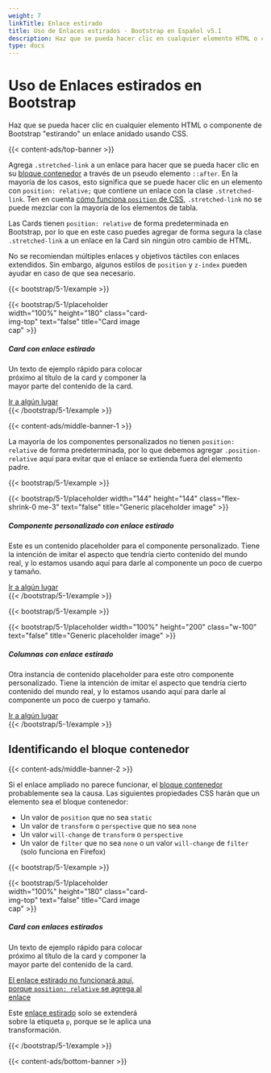 ```yaml
---
weight: 7
linkTitle: Enlace estirado
title: Uso de Enlaces estirados · Bootstrap en Español v5.1
description: Haz que se pueda hacer clic en cualquier elemento HTML o componente de Bootstrap "estirando" un enlace anidado usando CSS.
type: docs
---
```


# Uso de Enlaces estirados en Bootstrap

Haz que se pueda hacer clic en cualquier elemento HTML o componente de Bootstrap "estirando" un enlace anidado usando CSS.

{{< content-ads/top-banner >}}

Agrega `.stretched-link` a un enlace para hacer que se pueda hacer clic en su [bloque contenedor](https://developer.mozilla.org/en-US/docs/Web/CSS/Containing_block) a través de un pseudo elemento `::after`. En la mayoría de los casos, esto significa que se puede hacer clic en un elemento con `position: relative;` que contiene un enlace con la clase `.stretched-link`. Ten en cuenta [cómo funciona `position` de CSS](https://www.w3.org/TR/CSS21/visuren.html#propdef-position), `.stretched-link` no se puede mezclar con la mayoría de los elementos de tabla.

Las Cards tienen `position: relative` de forma predeterminada en Bootstrap, por lo que en este caso puedes agregar de forma segura la clase `.stretched-link` a un enlace en la Card sin ningún otro cambio de HTML.

No se recomiendan múltiples enlaces y objetivos táctiles con enlaces extendidos. Sin embargo, algunos estilos de `position` y `z-index` pueden ayudar en caso de que sea necesario.

{{< bootstrap/5-1/example >}}
<div class="card" style="width: 18rem;">
  {{< bootstrap/5-1/placeholder width="100%" height="180" class="card-img-top" text="false" title="Card image cap" >}}
  <div class="card-body">
    <h5 class="card-title">Card con enlace estirado</h5>
    <p class="card-text">Un texto de ejemplo rápido para colocar próximo al título de la card y componer la mayor parte del contenido de la card.</p>
    <a href="#" class="btn btn-primary stretched-link">Ir a algún lugar</a>
  </div>
</div>
{{< /bootstrap/5-1/example >}}

{{< content-ads/middle-banner-1 >}}

La mayoría de los componentes personalizados no tienen `position: relative` de forma predeterminada, por lo que debemos agregar `.position-relative` aquí para evitar que el enlace se extienda fuera del elemento padre.

{{< bootstrap/5-1/example >}}
<div class="d-flex position-relative">
  {{< bootstrap/5-1/placeholder width="144" height="144" class="flex-shrink-0 me-3" text="false" title="Generic placeholder image" >}}
  <div>
    <h5 class="mt-0">Componente personalizado con enlace estirado</h5>
    <p>Este es un contenido placeholder para el componente personalizado. Tiene la intención de imitar el aspecto que tendría cierto contenido del mundo real, y lo estamos usando aquí para darle al componente un poco de cuerpo y tamaño.</p>
    <a href="#" class="stretched-link">Ir a algún lugar</a>
  </div>
</div>
{{< /bootstrap/5-1/example >}}

{{< bootstrap/5-1/example >}}
<div class="row g-0 bg-light position-relative">
  <div class="col-md-6 mb-md-0 p-md-4">
    {{< bootstrap/5-1/placeholder width="100%" height="200" class="w-100" text="false" title="Generic placeholder image" >}}
  </div>
  <div class="col-md-6 p-4 ps-md-0">
    <h5 class="mt-0">Columnas con enlace estirado</h5>
    <p>Otra instancia de contenido placeholder para este otro componente personalizado. Tiene la intención de imitar el aspecto que tendría cierto contenido del mundo real, y lo estamos usando aquí para darle al componente un poco de cuerpo y tamaño.</p>
    <a href="#" class="stretched-link">Ir a algún lugar</a>
  </div>
</div>
{{< /bootstrap/5-1/example >}}

## Identificando el bloque contenedor

{{< content-ads/middle-banner-2 >}}

Si el enlace ampliado no parece funcionar, el [bloque contenedor](https://developer.mozilla.org/en-US/docs/Web/CSS/Containing_block#Identifying_the_containing_block) probablemente sea la causa. Las siguientes propiedades CSS harán que un elemento sea el bloque contenedor:

- Un valor de `position` que no sea `static`
- Un valor de `transform` o `perspective` que no sea `none`
- Un valor `will-change` de `transform` o `perspective`
- Un valor de `filter` que no sea `none` o un valor `will-change` de `filter` (solo funciona en Firefox)

{{< bootstrap/5-1/example >}}
<div class="card" style="width: 18rem;">
  {{< bootstrap/5-1/placeholder width="100%" height="180" class="card-img-top" text="false" title="Card image cap" >}}
  <div class="card-body">
    <h5 class="card-title">Card con enlaces estirados</h5>
    <p class="card-text">Un texto de ejemplo rápido para colocar próximo al título de la card y componer la mayor parte del contenido de la card.</p>
    <p class="card-text">
      <a href="#" class="stretched-link text-danger" style="position: relative;">El enlace estirado no funcionará aquí, porque <code>position: relative</code> se agrega al enlace</a>
    </p>
    <p class="card-text bg-light" style="transform: rotate(0);">
      Este <a href="#" class="text-warning stretched-link">enlace estirado</a> solo se extenderá sobre la etiqueta <code>p</code>, porque se le aplica una transformación.
    </p>
  </div>
</div>
{{< /bootstrap/5-1/example >}}

{{< content-ads/bottom-banner >}}
